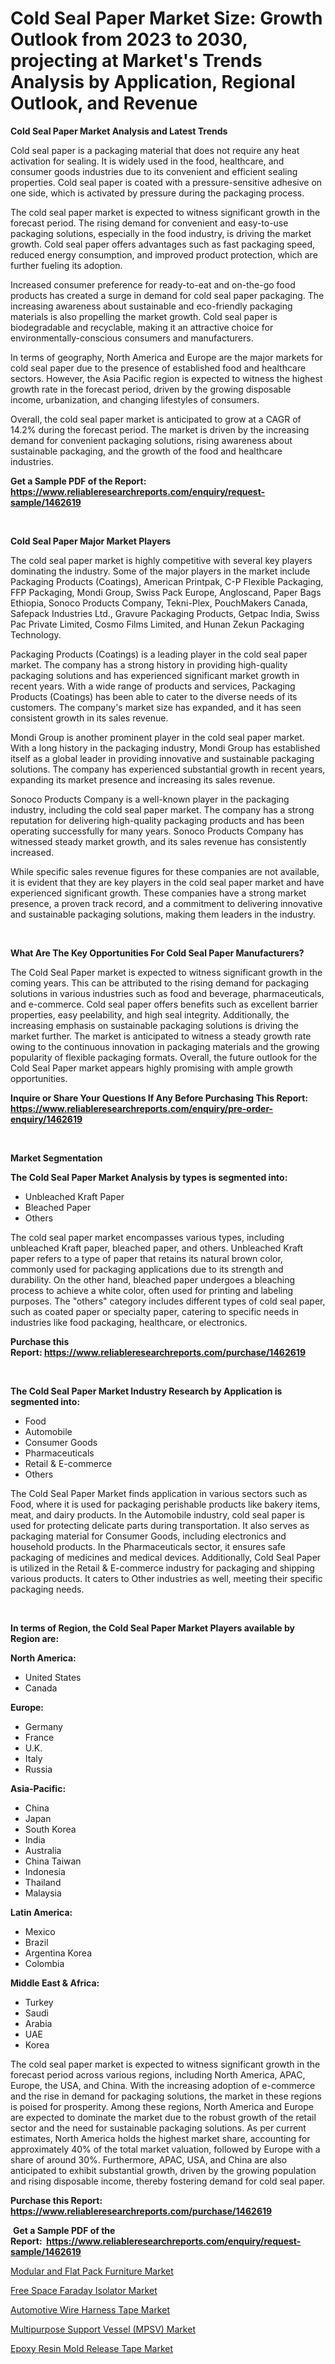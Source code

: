 <p><h1>Cold Seal Paper Market Size: Growth Outlook from 2023 to 2030, projecting at Market's Trends Analysis by Application, Regional Outlook, and Revenue</h1></p><p><strong>Cold Seal Paper Market Analysis and Latest Trends</strong></p>
<p><p>Cold seal paper is a packaging material that does not require any heat activation for sealing. It is widely used in the food, healthcare, and consumer goods industries due to its convenient and efficient sealing properties. Cold seal paper is coated with a pressure-sensitive adhesive on one side, which is activated by pressure during the packaging process.</p><p>The cold seal paper market is expected to witness significant growth in the forecast period. The rising demand for convenient and easy-to-use packaging solutions, especially in the food industry, is driving the market growth. Cold seal paper offers advantages such as fast packaging speed, reduced energy consumption, and improved product protection, which are further fueling its adoption.</p><p>Increased consumer preference for ready-to-eat and on-the-go food products has created a surge in demand for cold seal paper packaging. The increasing awareness about sustainable and eco-friendly packaging materials is also propelling the market growth. Cold seal paper is biodegradable and recyclable, making it an attractive choice for environmentally-conscious consumers and manufacturers.</p><p>In terms of geography, North America and Europe are the major markets for cold seal paper due to the presence of established food and healthcare sectors. However, the Asia Pacific region is expected to witness the highest growth rate in the forecast period, driven by the growing disposable income, urbanization, and changing lifestyles of consumers.</p><p>Overall, the cold seal paper market is anticipated to grow at a CAGR of 14.2% during the forecast period. The market is driven by the increasing demand for convenient packaging solutions, rising awareness about sustainable packaging, and the growth of the food and healthcare industries.</p></p>
<p><strong>Get a Sample PDF of the Report:&nbsp; <a href="https://www.reliableresearchreports.com/enquiry/request-sample/1462619">https://www.reliableresearchreports.com/enquiry/request-sample/1462619</a></strong></p>
<p>&nbsp;</p>
<p><strong>Cold Seal Paper Major Market Players</strong></p>
<p><p>The cold seal paper market is highly competitive with several key players dominating the industry. Some of the major players in the market include Packaging Products (Coatings), American Printpak, C-P Flexible Packaging, FFP Packaging, Mondi Group, Swiss Pack Europe, Angloscand, Paper Bags Ethiopia, Sonoco Products Company, Tekni-Plex, PouchMakers Canada, Safepack Industries Ltd., Gravure Packaging Products, Getpac India, Swiss Pac Private Limited, Cosmo Films Limited, and Hunan Zekun Packaging Technology.</p><p>Packaging Products (Coatings) is a leading player in the cold seal paper market. The company has a strong history in providing high-quality packaging solutions and has experienced significant market growth in recent years. With a wide range of products and services, Packaging Products (Coatings) has been able to cater to the diverse needs of its customers. The company's market size has expanded, and it has seen consistent growth in its sales revenue.</p><p>Mondi Group is another prominent player in the cold seal paper market. With a long history in the packaging industry, Mondi Group has established itself as a global leader in providing innovative and sustainable packaging solutions. The company has experienced substantial growth in recent years, expanding its market presence and increasing its sales revenue.</p><p>Sonoco Products Company is a well-known player in the packaging industry, including the cold seal paper market. The company has a strong reputation for delivering high-quality packaging products and has been operating successfully for many years. Sonoco Products Company has witnessed steady market growth, and its sales revenue has consistently increased.</p><p>While specific sales revenue figures for these companies are not available, it is evident that they are key players in the cold seal paper market and have experienced significant growth. These companies have a strong market presence, a proven track record, and a commitment to delivering innovative and sustainable packaging solutions, making them leaders in the industry.</p></p>
<p>&nbsp;</p>
<p><strong>What Are The Key Opportunities For Cold Seal Paper Manufacturers?</strong></p>
<p><p>The Cold Seal Paper market is expected to witness significant growth in the coming years. This can be attributed to the rising demand for packaging solutions in various industries such as food and beverage, pharmaceuticals, and e-commerce. Cold seal paper offers benefits such as excellent barrier properties, easy peelability, and high seal integrity. Additionally, the increasing emphasis on sustainable packaging solutions is driving the market further. The market is anticipated to witness a steady growth rate owing to the continuous innovation in packaging materials and the growing popularity of flexible packaging formats. Overall, the future outlook for the Cold Seal Paper market appears highly promising with ample growth opportunities.</p></p>
<p><strong>Inquire or Share Your Questions If Any Before Purchasing This Report: <a href="https://www.reliableresearchreports.com/enquiry/pre-order-enquiry/1462619">https://www.reliableresearchreports.com/enquiry/pre-order-enquiry/1462619</a></strong></p>
<p>&nbsp;</p>
<p><strong>Market Segmentation</strong></p>
<p><strong>The Cold Seal Paper Market Analysis by types is segmented into:</strong></p>
<p><ul><li>Unbleached Kraft Paper</li><li>Bleached Paper</li><li>Others</li></ul></p>
<p><p>The cold seal paper market encompasses various types, including unbleached Kraft paper, bleached paper, and others. Unbleached Kraft paper refers to a type of paper that retains its natural brown color, commonly used for packaging applications due to its strength and durability. On the other hand, bleached paper undergoes a bleaching process to achieve a white color, often used for printing and labeling purposes. The "others" category includes different types of cold seal paper, such as coated paper or specialty paper, catering to specific needs in industries like food packaging, healthcare, or electronics.</p></p>
<p><strong>Purchase this Report:&nbsp;<a href="https://www.reliableresearchreports.com/purchase/1462619">https://www.reliableresearchreports.com/purchase/1462619</a></strong></p>
<p>&nbsp;</p>
<p><strong>The Cold Seal Paper Market Industry Research by Application is segmented into:</strong></p>
<p><ul><li>Food</li><li>Automobile</li><li>Consumer Goods</li><li>Pharmaceuticals</li><li>Retail & E-commerce</li><li>Others</li></ul></p>
<p><p>The Cold Seal Paper Market finds application in various sectors such as Food, where it is used for packaging perishable products like bakery items, meat, and dairy products. In the Automobile industry, cold seal paper is used for protecting delicate parts during transportation. It also serves as packaging material for Consumer Goods, including electronics and household products. In the Pharmaceuticals sector, it ensures safe packaging of medicines and medical devices. Additionally, Cold Seal Paper is utilized in the Retail & E-commerce industry for packaging and shipping various products. It caters to Other industries as well, meeting their specific packaging needs.</p></p>
<p>&nbsp;</p>
<p><strong>In terms of Region, the Cold Seal Paper Market Players available by Region are:</strong></p>
<p>
    <p> <strong> North America: </strong>
        <ul>
            <li>United States</li>
            <li>Canada</li>
        </ul>
        </p> 
    <p> <strong> Europe: </strong>
        <ul>
            <li>Germany</li>
            <li>France</li>
            <li>U.K.</li>
            <li>Italy</li>
            <li>Russia</li>
        </ul>
        </p> 
    <p> <strong> Asia-Pacific: </strong>
        <ul>
            <li>China</li>
            <li>Japan</li>
            <li>South Korea</li>
            <li>India</li>
            <li>Australia</li>
            <li>China Taiwan</li>
            <li>Indonesia</li>
            <li>Thailand</li>
            <li>Malaysia</li>
        </ul>
        </p> 
    <p> <strong> Latin America: </strong>
        <ul>
            <li>Mexico</li>
            <li>Brazil</li>
            <li>Argentina Korea</li>
            <li>Colombia</li>
        </ul>
        </p> 
    <p> <strong> Middle East & Africa: </strong>
        <ul>
            <li>Turkey</li>
            <li>Saudi</li>
            <li>Arabia</li>
            <li>UAE</li>
            <li>Korea</li>
        </ul>
    </p>
    </p>
<p><p>The cold seal paper market is expected to witness significant growth in the forecast period across various regions, including North America, APAC, Europe, the USA, and China. With the increasing adoption of e-commerce and the rise in demand for packaging solutions, the market in these regions is poised for prosperity. Among these regions, North America and Europe are expected to dominate the market due to the robust growth of the retail sector and the need for sustainable packaging solutions. As per current estimates, North America holds the highest market share, accounting for approximately 40% of the total market valuation, followed by Europe with a share of around 30%. Furthermore, APAC, USA, and China are also anticipated to exhibit substantial growth, driven by the growing population and rising disposable income, thereby fostering demand for cold seal paper.</p></p>
<p><strong>Purchase this Report: <a href="https://www.reliableresearchreports.com/purchase/1462619">https://www.reliableresearchreports.com/purchase/1462619</a></strong></p>
<p>&nbsp;<strong>Get a Sample PDF of the Report:&nbsp;&nbsp;<a href="https://www.reliableresearchreports.com/enquiry/request-sample/1462619">https://www.reliableresearchreports.com/enquiry/request-sample/1462619</a></strong></p>
<p><strong></strong></p>
<p><p><a href="https://medium.com/@sheetal.reportprime/modular-and-flat-pack-furniture-market-trends-forecast-and-competitive-analysis-to-2030-4a7c3b65d207">Modular and Flat Pack Furniture Market</a></p><p><a href="https://medium.com/@royallittel2023/free-space-faraday-isolator-market-trends-and-market-analysis-forecasted-for-period-2023-2030-04fcb012e233">Free Space Faraday Isolator Market</a></p><p><a href="https://github.com/RickHolmes3/Market-Research-Report-List-2/blob/main/automotive-wire-harness-tape-market.md">Automotive Wire Harness Tape Market</a></p><p><a href="https://medium.com/@brayanborer/multipurpose-support-vessel-mpsv-market-trends-and-market-analysis-forecasted-for-period-53e14a357582">Multipurpose Support Vessel (MPSV) Market</a></p><p><a href="https://github.com/GroverBarry/Market-Research-Report-List-2/blob/main/epoxy-resin-mold-release-tape-market.md">Epoxy Resin Mold Release Tape Market</a></p></p>